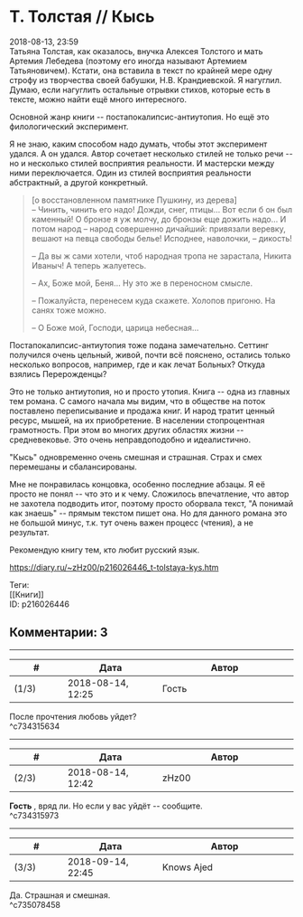 Т. Толстая // Кысь
==================

  
2018-08-13, 23:59  
 Татьяна Толстая, как оказалось, внучка Алексея Толстого и мать Артемия Лебедева (поэтому его иногда называют Артемием Татьяновичем). Кстати, она вставила в текст по крайней мере одну строфу из творчества своей бабушки, Н.В. Крандиевской. Я нагуглил. Думаю, если нагуглить остальные отрывки стихов, которые есть в тексте, можно найти ещё много интересного.   
   
 Основной жанр книги -- постапокалипсис-антиутопия. Но ещё это филологический эксперимент.   
   
 Я не знаю, каким способом надо думать, чтобы этот эксперимент удался. А он удался. Автор сочетает несколько стилей не только речи -- но и несколько стилей восприятия реальности. И мастерски между ними переключается. Один из стилей восприятия реальности абстрактный, а другой конкретный.   
   
 
>  [о восстановленном памятнике Пушкину, из дерева]   
>   – Чинить, чинить его надо! Дожди, снег, птицы… Вот если б он был каменный! О бронзе я уж молчу, до бронзы еще дожить надо… И потом народ – народ совершенно дичайший: привязали веревку, вешают на певца свободы белье! Исподнее, наволочки, – дикость! 
> 
>   – Да вы ж сами хотели, чтоб народная тропа не зарастала, Никита Иваныч! А теперь жалуетесь. 
> 
>   – Ах, Боже мой, Беня… Ну это же в переносном смысле. 
> 
>   – Пожалуйста, перенесем куда скажете. Холопов пригоню. На санях тоже можно. 
> 
>   – О Боже мой, Господи, царица небесная… 
> 
>  

   
 Постапокалипсис-антиутопия тоже подана замечательно. Сеттинг получился очень цельный, живой, почти всё пояснено, остались только несколько вопросов, например, где и как лечат Больных? Откуда взялись Перерожденцы?   
   
 Это не только антиутопия, но и просто утопия. Книга -- одна из главных тем романа. С самого начала мы видим, что в обществе на поток поставлено переписывание и продажа книг. И народ тратит ценный ресурс, мышей, на их приобретение. В населении стопроцентная грамотность. При этом во многих других областях жизни -- средневековье. Это очень неправдоподобно и идеалистично.   
   
 "Кысь" одновременно очень смешная и страшная. Страх и смех перемешаны и сбалансированы.   
   
 Мне не понравилась концовка, особенно последние абзацы. Я её просто не понял -- что это и к чему. Сложилось впечатление, что автор не захотела подводить итог, поэтому просто оборвала текст, "А понимай как знаешь" -- прямым текстом пишет она. Но для данного романа это не большой минус, т.к. тут очень важен процесс (чтения), а не результат.   
   
 Рекомендую книгу тем, кто любит русский язык.   
  
<https://diary.ru/~zHz00/p216026446_t-tolstaya-kys.htm>  
  
Теги:  
[[Книги]]  
ID: p216026446  


Комментарии: 3
--------------

  


---



|         #         |              Дата              |                     Автор                     |           ID           |
| --- | --- | --- | --- |
| (1/3) | 2018-08-14, 12:25 | Гость | c734315634 |

  
 После прочтения любовь уйдет?   
 ^c734315634

---



|         #         |              Дата              |                     Автор                     |           ID           |
| --- | --- | --- | --- |
| (2/3) | 2018-08-14, 12:42 | zHz00 | c734315973 |

  
  **Гость**  , вряд ли. Но если у вас уйдёт -- сообщите.   
 ^c734315973

---



|         #         |              Дата              |                     Автор                     |           ID           |
| --- | --- | --- | --- |
| (3/3) | 2018-09-14, 22:45 | Knows Ajed | c735078458 |

  
 Да. Страшная и смешная.   
 ^c735078458